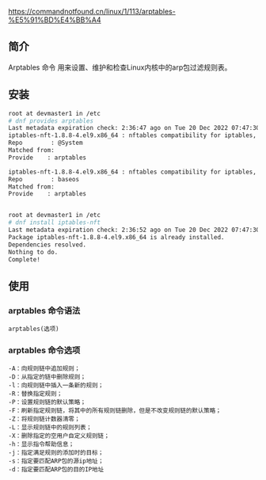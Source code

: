 https://commandnotfound.cn/linux/1/113/arptables-%E5%91%BD%E4%BB%A4

## 简介

Arptables 命令 用来设置、维护和检查Linux内核中的arp包过滤规则表。

## 安装

```bash
root at devmaster1 in /etc
# dnf provides arptables
Last metadata expiration check: 2:36:47 ago on Tue 20 Dec 2022 07:47:30 AM CST.
iptables-nft-1.8.8-4.el9.x86_64 : nftables compatibility for iptables, arptables and ebtables
Repo        : @System
Matched from:
Provide    : arptables

iptables-nft-1.8.8-4.el9.x86_64 : nftables compatibility for iptables, arptables and ebtables
Repo        : baseos
Matched from:
Provide    : arptables


root at devmaster1 in /etc
# dnf install iptables-nft
Last metadata expiration check: 2:36:52 ago on Tue 20 Dec 2022 07:47:30 AM CST.
Package iptables-nft-1.8.8-4.el9.x86_64 is already installed.
Dependencies resolved.
Nothing to do.
Complete!
```

## 使用

### arptables 命令语法

```
arptables(选项)
```

### arptables 命令选项


```
-A：向规则链中追加规则；
-D：从指定的链中删除规则；
-l：向规则链中插入一条新的规则；
-R：替换指定规则；
-P：设置规则链的默认策略；
-F：刷新指定规则链，将其中的所有规则链删除，但是不改变规则链的默认策略；
-Z：将规则链计数器清零；
-L：显示规则链中的规则列表；
-X：删除指定的空用户自定义规则链；
-h：显示指令帮助信息；
-j：指定满足规则的添加时的目标；
-s：指定要匹配ARP包的源ip地址；
-d：指定要匹配ARP包的目的IP地址
```